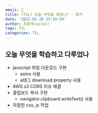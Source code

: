 ```yaml
---
emoji: 🥽
title: (TIL) 오늘 무엇을 했었나? - 열거
date: '2022-02-28 23:59:59'
author: 최중재(aziel)
tags: TIL
categories: TIL
---
```


## 오늘 무엇을 학습하고 다루었나

- javscript 파일 다운로드 구현
  - axios 사용
  - a태그 download property 사용
- AWS s3 CORS 이슈 해결
- 클립보드 복사 구현
  - navigator.clipboard.writeText() 사용
- 자잘한 css, js 작업
